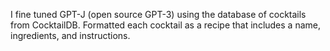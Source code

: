 I fine tuned GPT-J (open source GPT-3) using the database of cocktails from CocktailDB. Formatted each cocktail as a recipe that includes a name, ingredients, and instructions. 
